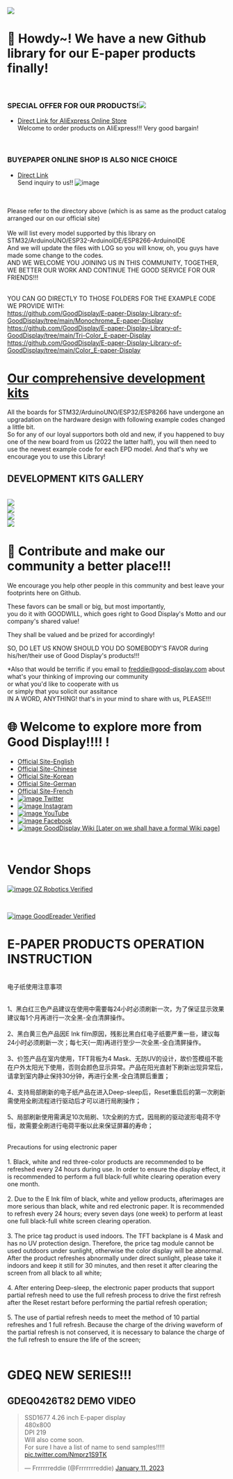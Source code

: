 <img src="https://img202.yun300.cn/img/logo2.jpg?tenantId=160096&viewType=1&k=1666237715000" />

#  👋 Howdy~! We have a new Github library for our E-paper products finally!

<br/>

### SPECIAL OFFER FOR OUR PRODUCTS!<img src="https://img.alicdn.com/tfs/TB1OQux3hD1gK0jSZFsXXbldVXa-134-32.png" /> 
- [Direct Link for AliExpress Online Store](https://goodisplay.aliexpress.com/store/top-rated-products/1100401572.html?spm=a2g0o.store_pc_topSellerIng.8148362.6.3b122f6c9QvdHT&origin=n&SortType=orders_desc) 
<br/>Welcome to order products on AliExpress!!! Very good bargain!

<br/>

### BUYEPAPER ONLINE SHOP IS ALSO NICE CHOICE
- [Direct Link](https://www.buy-lcd.com/collections/special-offer) 
<br/>Send inquiry to us!!
![image](https://user-images.githubusercontent.com/57305534/209752673-fc672971-5e79-4a46-8b65-dd5edb4bc92d.png)



<br/>


<br/>
Please refer to the directory above (which is as same as the product catalog arranged our on our official site)<br/>
<br/>We will list every model supported by this library on STM32/ArduinoUNO/ESP32-ArduinoIDE/ESP8266-ArduinoIDE<br/>
And we will update the files with LOG so you will know, oh, you guys have made some change to the codes.<br/>
AND WE WELCOME YOU JOINING US IN THIS COMMUNITY, TOGETHER, WE BETTER OUR WORK AND CONTINUE THE GOOD SERVICE FOR OUR FRIENDS!!!<br/>

<br/>

YOU CAN GO DIRECTLY TO THOSE FOLDERS FOR THE EXAMPLE CODE WE PROVIDE WITH:<br/>
https://github.com/GoodDisplay/E-paper-Display-Library-of-GoodDisplay/tree/main/Monochrome_E-paper-Display<br/>
https://github.com/GoodDisplay/E-paper-Display-Library-of-GoodDisplay/tree/main/Tri-Color_E-paper-Display<br/>
https://github.com/GoodDisplay/E-paper-Display-Library-of-GoodDisplay/tree/main/Color_E-paper-Display<br/>




# [Our comprehensive development kits](https://www.good-display.com/product/53/) 
All the boards for STM32/ArduinoUNO/ESP32/ESP8266 have undergone an upgradation on the hardware design with following example codes changed a little bit.<br/>
So for any of our loyal supportors both old and new, if you happened to buy one of the new board from us (2022 the latter half),
you will then need to use the newest example code for each EPD model. And that's why we encourage you to use this Library!<br/>

DEVELOPMENT KITS GALLERY
---------------------------------------------------------------------------
<br/>
<img src="https://img202.yun300.cn/repository/image/aa904baa-1c91-4abb-9023-5ef7cebf4e2d.jpg?tenantId=160096&viewType=1" />
<br/>
<img src="https://img202.yun300.cn/repository/image/bfec3704-5a4b-4379-b772-795b7de5621b.jpg?tenantId=160096&viewType=1" />
<br/>
<img src="https://img202.yun300.cn/repository/image/0b503c16-583e-4d9b-b0ed-a98fd1ea4041.jpg?tenantId=160096&viewType=1" />
<br/>
<img src="https://img202.yun300.cn/repository/image/8c5ebf97-5c6b-41bf-9b90-2b5b47404cd2.jpg?tenantId=160096&viewType=1" />


<br/>

#  🙌 Contribute and make our community a better place!!!
We encourage you help other people in this community and best leave your footprints here on Github.<br/>

These favors can be small or big, but most importantly, <br/>
you do it with GOODWILL, which goes right to Good Display's Motto and our company's shared value!<br/>

They shall be valued and be prized for accordingly!<br/>

SO, DO LET US KNOW SHOULD YOU DO SOMEBODY'S FAVOR during his/her/their use of Good Display's products!!!

*Also that would be terrific if you email to    freddie@good-display.com  about what's your thinking of improving our community<br/>
or what you'd like to cooperate with us<br/>
or simply that you solicit our assitance <br/>
IN A WORD, ANYTHING! that's in your mind to share with us, PLEASE!!!
<br/>



#  🌐 Welcome to explore more from Good Display!!!! !

- [Official Site-English](https://www.good-display.com/) 
- [Official Site-Chinese](https://www.good-display.cn/) 
- [Official Site-Korean](https://kr.good-display.com/) 
- [Official Site-German](https://de.good-display.com/) 
- [Official Site-French](https://fr.good-display.com/) 
- [![image](https://user-images.githubusercontent.com/57305534/199913828-98c20172-3b5c-4735-a78d-18b1cec6f72a.png)
Twitter](https://twitter.com/GoodDisplayCN)
- [![image](https://user-images.githubusercontent.com/57305534/199913776-5cfb470c-ea61-4fb2-8e44-af10d9a9129d.png)
Instagram](https://www.instagram.com/goodisplaychinaepaper/)
- [![image](https://user-images.githubusercontent.com/57305534/199913731-a85965f2-da2d-42ea-bb05-18d9327b7fd1.png)
YouTube](https://www.youtube.com/user/dlgoodlcd/featured)
- [![image](https://user-images.githubusercontent.com/57305534/199913565-90288e94-cb4d-49b5-b2cc-a37f75282cd4.png)
Facebook](https://www.facebook.com/GoodispalyEpaper)
- [![image](https://user-images.githubusercontent.com/57305534/199913903-d2834fd4-e0dc-4cfd-b2c2-3d5fac0902da.png)
GoodDisplay Wiki    [Later on we shall have a formal Wiki page]](https://www.eink-display.com/news/54.html)<br/>


<br/>



# Vendor Shops
[![image](https://ozrobotics.com/wp-content/uploads/2019/10/OzRobotics-2019.png)
OZ Robotics Verified](https://ozrobotics.com/vendors/gooddisplay/)<br/> 

<br/>






[![image](https://assets.goodereader.com/blog/uploads/images/2022/10/06041513/goodeareader-logo-final-750x150.png.webp)
GoodEreader Verified](https://goodereader.com/blog/vendor/epaperdisplay-eink-goodisplay)<br/> 


# E-PAPER PRODUCTS OPERATION INSTRUCTION 

<br/>
电子纸使用注意事项
<br/>

<br/>1、黑白红三色产品建议在使用中需要每24小时必须刷新一次，为了保证显示效果建议每1个月再进行一次全黑-全白清屏操作。<br/>
<br/>2、黑白黄三色产品因E Ink film原因，残影比黑白红电子纸要严重一些，建议每24小时必须刷新一次；每七天(一周)再进行至少一次全黑-全白清屏操作。<br/>
<br/>3、价签产品在室内使用，TFT背板为4 Mask、无防UV的设计，故价签模组不能在户外太阳光下使用，否则会颜色显示异常。产品在阳光直射下刷新出现异常后，请拿到室内静止保持30分钟，再进行全黑-全白清屏后重置；<br/>
<br/>4、支持局部刷新的电子纸产品在进入Deep-sleep后，Reset重启后的第一次刷新需使用全刷流程进行驱动后才可以进行局刷操作；<br/>
<br/>5、局部刷新使用需满足10次局刷、1次全刷的方式，因局刷的驱动波形电荷不守恒，故需要全刷进行电荷平衡以此来保证屏幕的寿命；<br/>

<br/>
Precautions for using electronic paper<br/>
<br/>1. Black, white and red three-color products are recommended to be refreshed every 24 hours during use. In order to ensure the display effect, it is recommended to perform a full black-full white clearing operation every one month.<br/>
<br/>2. Due to the E Ink film of black, white and yellow products, afterimages are more serious than black, white and red electronic paper. It is recommended to refresh every 24 hours; every seven days (one week) to perform at least one full black-full white screen clearing operation.<br/>
<br/>3. The price tag product is used indoors. The TFT backplane is 4 Mask and has no UV protection design. Therefore, the price tag module cannot be used outdoors under sunlight, otherwise the color display will be abnormal. After the product refreshes abnormally under direct sunlight, please take it indoors and keep it still for 30 minutes, and then reset it after clearing the screen from all black to all white;<br/>
<br/>4. After entering Deep-sleep, the electronic paper products that support partial refresh need to use the full refresh process to drive the first refresh after the Reset restart before performing the partial refresh operation;<br/>
<br/>5. The use of partial refresh needs to meet the method of 10 partial refreshes and 1 full refresh. Because the charge of the driving waveform of the partial refresh is not conserved, it is necessary to balance the charge of the full refresh to ensure the life of the screen;<br/>


<br/>

# GDEQ NEW SERIES!!!
## GDEQ0426T82 DEMO VIDEO
<blockquote class="twitter-tweet"><p lang="en" dir="ltr">SSD1677 4.26 inch E-paper display<br>480x800<br>DPI 219<br>Will also come soon. <br>For sure I have a list of name to send samples!!!!! <a href="https://t.co/Nmprz1S9TK">pic.twitter.com/Nmprz1S9TK</a></p>&mdash; Frrrrrreddie (@Frrrrrrreddie) <a href="https://twitter.com/Frrrrrrreddie/status/1613083933641699329?ref_src=twsrc%5Etfw">January 11, 2023</a></blockquote> <script async src="https://platform.twitter.com/widgets.js" charset="utf-8"></script>
